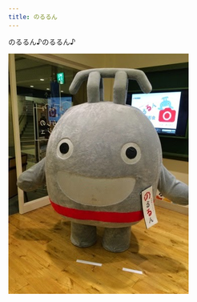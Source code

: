 ```yaml
---
title: のるるん
---
```


のるるん♪のるるん♪

![東急電鉄キャラクター「のるるん」](/images/2015-03-22-Tokyu-Railways-mascot-Norurun.jpg)
